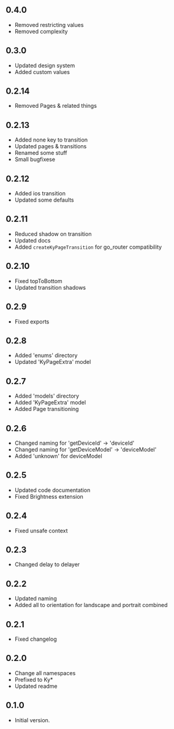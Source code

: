 ## 0.4.0

- Removed restricting values
- Removed complexity

## 0.3.0

- Updated design system
- Added custom values

## 0.2.14

- Removed Pages & related things

## 0.2.13

- Added none key to transition
- Updated pages & transitions
- Renamed some stuff
- Small bugfixese

## 0.2.12

- Added ios transition
- Updated some defaults

## 0.2.11

- Reduced shadow on transition
- Updated docs
- Added `createKyPageTransition` for go_router compatibility

## 0.2.10

- Fixed topToBottom
- Updated transition shadows

## 0.2.9

- Fixed exports

## 0.2.8

- Added 'enums' directory
- Updated 'KyPageExtra' model

## 0.2.7

- Added 'models' directory
- Added 'KyPageExtra' model
- Added Page transitioning

## 0.2.6

- Changed naming for 'getDeviceId' -> 'deviceId'
- Changed naming for 'getDeviceModel' -> 'deviceModel'
- Added 'unknown' for deviceModel

## 0.2.5

- Updated code documentation
- Fixed Brightness extension

## 0.2.4

- Fixed unsafe context

## 0.2.3

- Changed delay to delayer

## 0.2.2

- Updated naming
- Added all to orientation for landscape and portrait combined

## 0.2.1

- Fixed changelog

## 0.2.0

- Change all namespaces
- Prefixed to Ky\*
- Updated readme

## 0.1.0

- Initial version.
